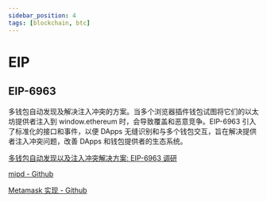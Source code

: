 ```yaml
---
sidebar_position: 4
tags: [blockchain, btc]
---
```


# EIP

## EIP-6963

多钱包自动发现及解决注入冲突的方案。当多个浏览器插件钱包试图将它们的以太坊提供者注入到 window.ethereum 时，会导致覆盖和恶意竞争。EIP-6963 引入了标准化的接口和事件，以便 DApps 无缝识别和与多个钱包交互，旨在解决提供者注入冲突问题，改善 DApps 和钱包提供者的生态系统。

[多钱包自动发现以及注入冲突解决方案: EIP-6963 调研](https://juejin.cn/post/7319781980974448675)

[mipd - Github](https://github.com/wevm/mipd)

[Metamask 实现 - Github](https://github.com/MetaMask/providers/blob/v14.0.2/src/EIP6963.ts)
